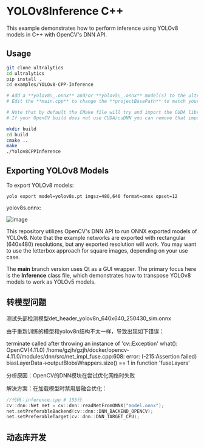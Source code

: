 # YOLOv8Inference C++

This example demonstrates how to perform inference using YOLOv8 models in C++ with OpenCV's DNN API.

## Usage

```bash
git clone ultralytics
cd ultralytics
pip install .
cd examples/YOLOv8-CPP-Inference

# Add a **yolov8\_.onnx** and/or **yolov5\_.onnx** model(s) to the ultralytics folder.
# Edit the **main.cpp** to change the **projectBasePath** to match your user.

# Note that by default the CMake file will try and import the CUDA library to be used with the OpenCVs dnn (cuDNN) GPU Inference.
# If your OpenCV build does not use CUDA/cuDNN you can remove that import call and run the example on CPU.

mkdir build
cd build
cmake ..
make
./Yolov8CPPInference
```

## Exporting YOLOv8 Models

To export YOLOv8 models:

```commandline
yolo export model=yolov8s.pt imgsz=480,640 format=onnx opset=12
```


yolov8s.onnx:

![image](https://user-images.githubusercontent.com/40023722/217356132-a4cecf2e-2729-4acb-b80a-6559022d7707.png)


This repository utilizes OpenCV's DNN API to run ONNX exported models of YOLOv8. Note that the example networks are exported with rectangular (640x480) resolutions, but any exported resolution will work. You may want to use the letterbox approach for square images, depending on your use case.

The **main** branch version uses Qt as a GUI wrapper. The primary focus here is the **Inference** class file, which demonstrates how to transpose YOLOv8 models to work as YOLOv5 models.


## 转模型问题
测试头部检测模型det_header_yolov8n_640x640_250430_sim.onnx

由于重新训练的模型和yolov8n结构不太一样，导致出现如下错误：

terminate called after throwing an instance of 'cv::Exception'
  what():  OpenCV(4.11.0) /home/gzjh/gzjh/docker/opencv-4.11.0/modules/dnn/src/net_impl_fuse.cpp:608: error: (-215:Assertion failed) biasLayerData->outputBlobsWrappers.size() == 1 in function 'fuseLayers'

分析原因：OpenCV的DNN模块在尝试优化网络时失败

解决方案：在加载模型时禁用层融合优化：

```cpp
//代码：inference.cpp # 155行
cv::dnn::Net net = cv::dnn::readNetFromONNX("model.onnx");
net.setPreferableBackend(cv::dnn::DNN_BACKEND_OPENCV);
net.setPreferableTarget(cv::dnn::DNN_TARGET_CPU);

```

## 动态库开发
